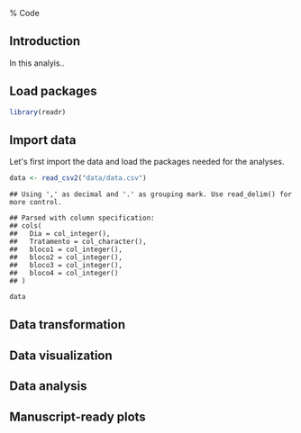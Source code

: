 % Code

## Introduction

In this analyis..


## Load packages


```r
library(readr)
```


## Import data

Let's first import the data and load the packages needed for the analyses.


```r
data <- read_csv2("data/data.csv")
```

```
## Using ',' as decimal and '.' as grouping mark. Use read_delim() for more control.
```

```
## Parsed with column specification:
## cols(
##   Dia = col_integer(),
##   Tratamento = col_character(),
##   bloco1 = col_integer(),
##   bloco2 = col_integer(),
##   bloco3 = col_integer(),
##   bloco4 = col_integer()
## )
```

```r
data
```

<div data-pagedtable="false">
  <script data-pagedtable-source type="application/json">
{"columns":[{"label":["Dia"],"name":[1],"type":["int"],"align":["right"]},{"label":["Tratamento"],"name":[2],"type":["chr"],"align":["left"]},{"label":["bloco1"],"name":[3],"type":["int"],"align":["right"]},{"label":["bloco2"],"name":[4],"type":["int"],"align":["right"]},{"label":["bloco3"],"name":[5],"type":["int"],"align":["right"]},{"label":["bloco4"],"name":[6],"type":["int"],"align":["right"]}],"data":[{"1":"0","2":"Testemunha","3":"0","4":"0","5":"3","6":"0"},{"1":"5","2":"Testemunha","3":"3","4":"3","5":"3","6":"0"},{"1":"8","2":"Testemunha","3":"3","4":"3","5":"3","6":"3"},{"1":"15","2":"Testemunha","3":"5","4":"15","5":"5","6":"10"},{"1":"20","2":"Testemunha","3":"8","4":"20","5":"15","6":"10"},{"1":"26","2":"Testemunha","3":"28","4":"35","5":"23","6":"18"},{"1":"30","2":"Testemunha","3":"50","4":"50","5":"30","6":"43"},{"1":"36","2":"Testemunha","3":"75","4":"80","5":"40","6":"53"},{"1":"40","2":"Testemunha","3":"80","4":"85","5":"60","6":"70"},{"1":"44","2":"Testemunha","3":"93","4":"98","5":"95","6":"95"},{"1":"50","2":"Testemunha","3":"98","4":"100","5":"100","6":"100"},{"1":"0","2":"MM","3":"0","4":"0","5":"5","6":"0"},{"1":"5","2":"MM","3":"3","4":"3","5":"5","6":"3"},{"1":"8","2":"MM","3":"5","4":"5","5":"5","6":"5"},{"1":"15","2":"MM","3":"5","4":"5","5":"5","6":"5"},{"1":"20","2":"MM","3":"5","4":"5","5":"5","6":"5"},{"1":"26","2":"MM","3":"15","4":"5","5":"5","6":"5"},{"1":"30","2":"MM","3":"20","4":"5","5":"5","6":"5"},{"1":"36","2":"MM","3":"20","4":"8","5":"5","6":"5"},{"1":"40","2":"MM","3":"20","4":"10","5":"5","6":"5"},{"1":"44","2":"MM","3":"21","4":"12","5":"13","6":"15"},{"1":"50","2":"MM","3":"23","4":"15","5":"20","6":"20"},{"1":"0","2":"M","3":"1","4":"0","5":"0","6":"0"},{"1":"5","2":"M","3":"1","4":"3","5":"2","6":"3"},{"1":"8","2":"M","3":"3","4":"5","5":"4","6":"4"},{"1":"15","2":"M","3":"5","4":"10","5":"5","6":"8"},{"1":"20","2":"M","3":"6","4":"13","5":"10","6":"8"},{"1":"26","2":"M","3":"21","4":"20","5":"14","6":"11"},{"1":"30","2":"M","3":"35","4":"28","5":"18","6":"24"},{"1":"36","2":"M","3":"48","4":"43","5":"23","6":"26"},{"1":"40","2":"M","3":"50","4":"48","5":"33","6":"38"},{"1":"44","2":"M","3":"57","4":"55","5":"54","6":"55"},{"1":"50","2":"M","3":"61","4":"58","5":"60","6":"60"}],"options":{"columns":{"min":{},"max":[10]},"rows":{"min":[10],"max":[10]},"pages":{}}}
  </script>
</div>

## Data transformation



## Data visualization


## Data analysis


## Manuscript-ready plots





